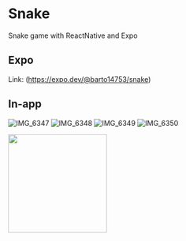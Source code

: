 # Snake
Snake game with ReactNative and Expo

## Expo
Link: (https://expo.dev/@barto14753/snake)

## In-app
![IMG_6347](https://user-images.githubusercontent.com/56938330/130450477-bd55c919-6833-48b2-9e93-efee86bcbadc.PNG)
![IMG_6348](https://user-images.githubusercontent.com/56938330/130450487-51e0348e-0005-4c84-baae-acc7393da1e8.PNG)
![IMG_6349](https://user-images.githubusercontent.com/56938330/130450500-aba0cd34-5507-49f3-b51b-9261bba94de1.PNG)
![IMG_6350](https://user-images.githubusercontent.com/56938330/130450502-3d0c6ba7-75e6-4eb9-942e-f143d8ff52cb.PNG)

<img src="https://user-images.githubusercontent.com/56938330/130450477-bd55c919-6833-48b2-9e93-efee86bcbadc.PNG" width=200>


